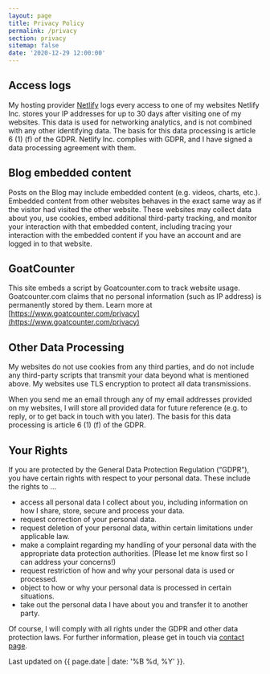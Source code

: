 ```yaml
---
layout: page
title: Privacy Policy
permalink: /privacy
section: privacy
sitemap: false
date: '2020-12-29 12:00:00'
---
```


## Access logs

My hosting provider [Netlify](https://www.netlify.com/) logs every access to one of my websites
Netlify Inc. stores your IP addresses for up to 30 days after visiting one of my websites. This data is used for networking analytics, and is not combined with any other identifying data. The basis for this data processing is article 6 (1) (f) of the GDPR. Netlify Inc. complies with GDPR, and I have signed a data processing agreement with them.

## Blog embedded content

Posts on the Blog may include embedded content (e.g. videos, charts, etc.). Embedded content from other websites behaves in the exact same way as if the visitor had visited the other website. These websites may collect data about you, use cookies, embed additional third-party tracking, and monitor your interaction with that embedded content, including tracing your interaction with the embedded content if you have an account and are logged in to that website.

## GoatCounter

This site embeds a script by Goatcounter.com to track website usage. Goatcounter.com claims that no personal information (such as IP address) is permanently stored by them. Learn more at [https://www.goatcounter.com/privacy](https://www.goatcounter.com/privacy)

## Other Data Processing

My websites do not use cookies from any third parties, and do not include any third-party scripts that transmit your data beyond what is mentioned above. My websites use TLS encryption to protect all data transmissions.

When you send me an email through any of my email addresses provided on my websites, I will store all provided data for future reference (e.g. to reply, or to get back in touch with you later). The basis for this data processing is article 6 (1) (f) of the GDPR.

## Your Rights

If you are protected by the General Data Protection Regulation (“GDPR”), you have certain rights with respect to your personal data. These include the rights to …

- access all personal data I collect about you, including information on how I share, store, secure and process your data.
- request correction of your personal data.
- request deletion of your personal data, within certain limitations under applicable law.
- make a complaint regarding my handling of your personal data with the appropriate data protection authorities. (Please let me know first so I can address your concerns!)
- request restriction of how and why your personal data is used or processed.
- object to how or why your personal data is processed in certain situations.
- take out the personal data I have about you and transfer it to another party.

Of course, I will comply with all rights under the GDPR and other data protection laws. For further information, please get in touch via [contact page](contact).

Last updated on {{ page.date | date: '%B %d, %Y' }}.